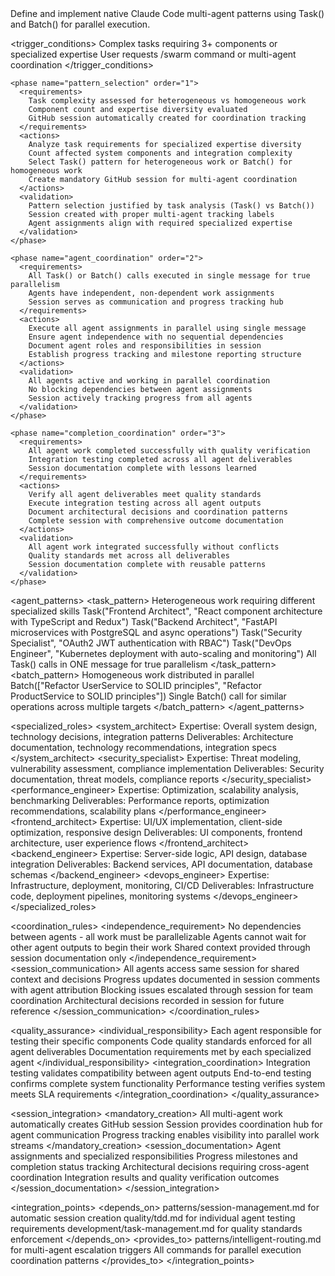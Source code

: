 <module name="multi_agent" category="patterns">
  
  <purpose>
    Define and implement native Claude Code multi-agent patterns using Task() and Batch() for parallel execution.
  </purpose>
  
  <trigger_conditions>
    <condition type="automatic">Complex tasks requiring 3+ components or specialized expertise</condition>
    <condition type="explicit">User requests /swarm command or multi-agent coordination</condition>
  </trigger_conditions>
  
  <implementation>
    
    <phase name="pattern_selection" order="1">
      <requirements>
        Task complexity assessed for heterogeneous vs homogeneous work
        Component count and expertise diversity evaluated
        GitHub session automatically created for coordination tracking
      </requirements>
      <actions>
        Analyze task requirements for specialized expertise diversity
        Count affected system components and integration complexity
        Select Task() pattern for heterogeneous work or Batch() for homogeneous work
        Create mandatory GitHub session for multi-agent coordination
      </actions>
      <validation>
        Pattern selection justified by task analysis (Task() vs Batch())
        Session created with proper multi-agent tracking labels
        Agent assignments align with required specialized expertise
      </validation>
    </phase>
    
    <phase name="agent_coordination" order="2">
      <requirements>
        All Task() or Batch() calls executed in single message for true parallelism
        Agents have independent, non-dependent work assignments
        Session serves as communication and progress tracking hub
      </requirements>
      <actions>
        Execute all agent assignments in parallel using single message
        Ensure agent independence with no sequential dependencies
        Document agent roles and responsibilities in session
        Establish progress tracking and milestone reporting structure
      </actions>
      <validation>
        All agents active and working in parallel coordination
        No blocking dependencies between agent assignments
        Session actively tracking progress from all agents
      </validation>
    </phase>
    
    <phase name="completion_coordination" order="3">
      <requirements>
        All agent work completed successfully with quality verification
        Integration testing completed across all agent deliverables
        Session documentation complete with lessons learned
      </requirements>
      <actions>
        Verify all agent deliverables meet quality standards
        Execute integration testing across all agent outputs
        Document architectural decisions and coordination patterns
        Complete session with comprehensive outcome documentation
      </actions>
      <validation>
        All agent work integrated successfully without conflicts
        Quality standards met across all deliverables
        Session documentation complete with reusable patterns
      </validation>
    </phase>
    
  </implementation>
  
  <agent_patterns>
    <task_pattern>
      <description>Heterogeneous work requiring different specialized skills</description>
      <usage>Task("Frontend Architect", "React component architecture with TypeScript and Redux")</usage>
      <usage>Task("Backend Architect", "FastAPI microservices with PostgreSQL and async operations")</usage>
      <usage>Task("Security Specialist", "OAuth2 JWT authentication with RBAC")</usage>
      <usage>Task("DevOps Engineer", "Kubernetes deployment with auto-scaling and monitoring")</usage>
      <coordination>All Task() calls in ONE message for true parallelism</coordination>
    </task_pattern>
    <batch_pattern>
      <description>Homogeneous work distributed in parallel</description>
      <usage>Batch(["Refactor UserService to SOLID principles", "Refactor ProductService to SOLID principles"])</usage>
      <coordination>Single Batch() call for similar operations across multiple targets</coordination>
    </batch_pattern>
  </agent_patterns>
  
  <specialized_roles>
    <system_architect>
      Expertise: Overall system design, technology decisions, integration patterns
      Deliverables: Architecture documentation, technology recommendations, integration specs
    </system_architect>
    <security_specialist>
      Expertise: Threat modeling, vulnerability assessment, compliance implementation
      Deliverables: Security documentation, threat models, compliance reports
    </security_specialist>
    <performance_engineer>
      Expertise: Optimization, scalability analysis, benchmarking
      Deliverables: Performance reports, optimization recommendations, scalability plans
    </performance_engineer>
    <frontend_architect>
      Expertise: UI/UX implementation, client-side optimization, responsive design
      Deliverables: UI components, frontend architecture, user experience flows
    </frontend_architect>
    <backend_engineer>
      Expertise: Server-side logic, API design, database integration
      Deliverables: Backend services, API documentation, database schemas
    </backend_engineer>
    <devops_engineer>
      Expertise: Infrastructure, deployment, monitoring, CI/CD
      Deliverables: Infrastructure code, deployment pipelines, monitoring systems
    </devops_engineer>
  </specialized_roles>
  
  <coordination_rules>
    <independence_requirement>
      No dependencies between agents - all work must be parallelizable
      Agents cannot wait for other agent outputs to begin their work
      Shared context provided through session documentation only
    </independence_requirement>
    <session_communication>
      All agents access same session for shared context and decisions
      Progress updates documented in session comments with agent attribution
      Blocking issues escalated through session for team coordination
      Architectural decisions recorded in session for future reference
    </session_communication>
  </coordination_rules>
  
  <quality_assurance>
    <individual_responsibility>
      Each agent responsible for testing their specific components
      Code quality standards enforced for all agent deliverables
      Documentation requirements met by each specialized agent
    </individual_responsibility>
    <integration_coordination>
      Integration testing validates compatibility between agent outputs
      End-to-end testing confirms complete system functionality
      Performance testing verifies system meets SLA requirements
    </integration_coordination>
  </quality_assurance>
  
  <session_integration>
    <mandatory_creation>
      All multi-agent work automatically creates GitHub session
      Session provides coordination hub for agent communication
      Progress tracking enables visibility into parallel work streams
    </mandatory_creation>
    <session_documentation>
      Agent assignments and specialized responsibilities
      Progress milestones and completion status tracking
      Architectural decisions requiring cross-agent coordination
      Integration results and quality verification outcomes
    </session_documentation>
  </session_integration>
  
  <integration_points>
    <depends_on>
      patterns/session-management.md for automatic session creation
      quality/tdd.md for individual agent testing requirements
      development/task-management.md for quality standards enforcement
    </depends_on>
    <provides_to>
      patterns/intelligent-routing.md for multi-agent escalation triggers
      All commands for parallel execution coordination patterns
    </provides_to>
  </integration_points>
  
</module>